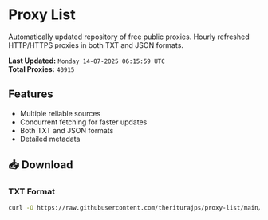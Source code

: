 # Proxy List

Automatically updated repository of free public proxies. Hourly refreshed HTTP/HTTPS proxies in both TXT and JSON formats.

**Last Updated:** `Monday 14-07-2025 06:15:59 UTC`  
**Total Proxies:** `40915`

## Features
- Multiple reliable sources
- Concurrent fetching for faster updates
- Both TXT and JSON formats
- Detailed metadata

## 📥 Download

### TXT Format
```bash
curl -O https://raw.githubusercontent.com/theriturajps/proxy-list/main/proxies.txt